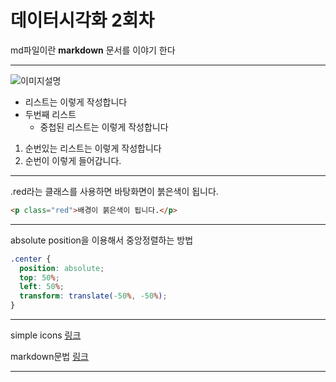 # 데이터시각화 2회차

md파일이란 **markdown** 문서를 이야기 한다

---

![이미지설명](https://images.pexels.com/photos/18207712/pexels-photo-18207712.jpeg?auto=compress&cs=tinysrgb&w=1260&h=750&dpr=1)

- 리스트는 이렇게 작성합니다
- 두번째 리스트
  - 중첩된 리스트는 이렇게 작성합니다

1. 순번있는 리스트는 이렇게 작성합니다
2. 순번이 이렇게 들어갑니다.

---

.red라는 클래스를 사용하면 바탕화면이 붉은색이 됩니다.

```html
<p class="red">배경이 붉은색이 됩니다.</p>
```

---

absolute position을 이용해서 중앙정렬하는 방법

```css
.center {
  position: absolute;
  top: 50%;
  left: 50%;
  transform: translate(-50%, -50%);
}
```

---

simple icons [링크](https://simpleicons.org/)

markdown문법 [링크](https://gist.github.com/ihoneymon/652be052a0727ad59601)

---
